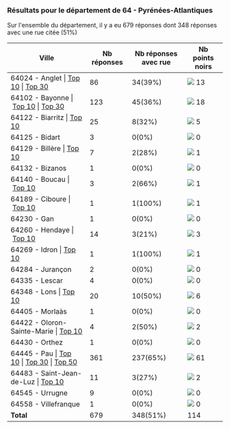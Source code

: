### Résultats pour le département de 64 - Pyrénées-Atlantiques

Sur l'ensemble du département, il y a eu 679 réponses dont 348 réponses avec une rue citée (51%)

| Ville | Nb réponses | Nb réponses avec rue | Nb points noirs |
|-------------|-------------|----------------------|-----------------|
|64024 - Anglet&nbsp;&#124;&nbsp;<a href='64024 - Anglet_top10.md'>Top 10</a>&nbsp;&#124;&nbsp;<a href='64024 - Anglet_top13.md'>Top 30</a>|86|34(39%)|<img src="../../img/bar_11.gif" />&nbsp;13|
|64102 - Bayonne&nbsp;&#124;&nbsp;<a href='64102 - Bayonne_top10.md'>Top 10</a>&nbsp;&#124;&nbsp;<a href='64102 - Bayonne_top18.md'>Top 30</a>|123|45(36%)|<img src="../../img/bar_15.gif" />&nbsp;18|
|64122 - Biarritz&nbsp;&#124;&nbsp;<a href='64122 - Biarritz_top5.md'>Top 10</a>|25|8(32%)|<img src="../../img/bar_4.gif" />&nbsp;5|
|64125 - Bidart|3|0(0%)|<img src="../../img/bar_0.gif" />&nbsp;0|
|64129 - Billère&nbsp;&#124;&nbsp;<a href='64129 - Billère_top1.md'>Top 10</a>|7|2(28%)|<img src="../../img/bar_0.gif" />&nbsp;1|
|64132 - Bizanos|1|0(0%)|<img src="../../img/bar_0.gif" />&nbsp;0|
|64140 - Boucau&nbsp;&#124;&nbsp;<a href='64140 - Boucau_top1.md'>Top 10</a>|3|2(66%)|<img src="../../img/bar_0.gif" />&nbsp;1|
|64189 - Ciboure&nbsp;&#124;&nbsp;<a href='64189 - Ciboure_top1.md'>Top 10</a>|1|1(100%)|<img src="../../img/bar_0.gif" />&nbsp;1|
|64230 - Gan|1|0(0%)|<img src="../../img/bar_0.gif" />&nbsp;0|
|64260 - Hendaye&nbsp;&#124;&nbsp;<a href='64260 - Hendaye_top3.md'>Top 10</a>|14|3(21%)|<img src="../../img/bar_2.gif" />&nbsp;3|
|64269 - Idron&nbsp;&#124;&nbsp;<a href='64269 - Idron_top1.md'>Top 10</a>|1|1(100%)|<img src="../../img/bar_0.gif" />&nbsp;1|
|64284 - Jurançon|2|0(0%)|<img src="../../img/bar_0.gif" />&nbsp;0|
|64335 - Lescar|4|0(0%)|<img src="../../img/bar_0.gif" />&nbsp;0|
|64348 - Lons&nbsp;&#124;&nbsp;<a href='64348 - Lons_top6.md'>Top 10</a>|20|10(50%)|<img src="../../img/bar_5.gif" />&nbsp;6|
|64405 - Morlaàs|1|0(0%)|<img src="../../img/bar_0.gif" />&nbsp;0|
|64422 - Oloron-Sainte-Marie&nbsp;&#124;&nbsp;<a href='64422 - Oloron-Sainte-Marie_top2.md'>Top 10</a>|4|2(50%)|<img src="../../img/bar_1.gif" />&nbsp;2|
|64430 - Orthez|1|0(0%)|<img src="../../img/bar_0.gif" />&nbsp;0|
|64445 - Pau&nbsp;&#124;&nbsp;<a href='64445 - Pau_top10.md'>Top 10</a>&nbsp;&#124;&nbsp;<a href='64445 - Pau_top30.md'>Top 30</a>&nbsp;&#124;&nbsp;<a href='64445 - Pau_top50.md'>Top 50</a>|361|237(65%)|<img src="../../img/bar_53.gif" />&nbsp;61|
|64483 - Saint-Jean-de-Luz&nbsp;&#124;&nbsp;<a href='64483 - Saint-Jean-de-Luz_top2.md'>Top 10</a>|11|3(27%)|<img src="../../img/bar_1.gif" />&nbsp;2|
|64545 - Urrugne|9|0(0%)|<img src="../../img/bar_0.gif" />&nbsp;0|
|64558 - Villefranque|1|0(0%)|<img src="../../img/bar_0.gif" />&nbsp;0|
| **Total** |679|348(51%)|114|
